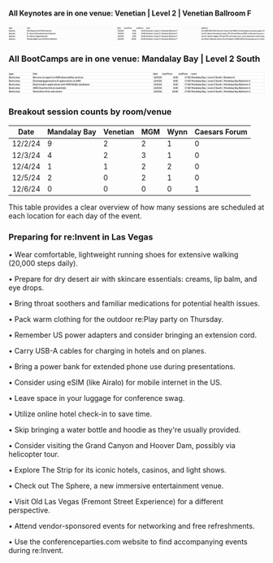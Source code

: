 #### All Keynotes are in one venue: Venetian | Level 2 | Venetian Ballroom F
![alt text](image-1.png)
### All BootCamps are in one venue: Mandalay Bay | Level 2 South
![alt text](image.png)

### Breakout session counts by room/venue

| Date     | Mandalay Bay | Venetian | MGM | Wynn | Caesars Forum |
|----------|--------------|----------|-----|------|---------------|
| 12/2/24  | 9            | 2        | 2   | 1    | 0             |
| 12/3/24  | 4            | 2        | 3   | 1    | 0             |
| 12/4/24  | 1            | 1        | 2   | 2    | 0             |
| 12/5/24  | 2            | 0        | 2   | 1    | 0             |
| 12/6/24  | 0            | 0        | 0   | 0    | 1             |

This table provides a clear overview of how many sessions are scheduled at each location for each day of the event.



### Preparing for re:Invent in Las Vegas

• Wear comfortable, lightweight running shoes for extensive walking (20,000 steps daily).

• Prepare for dry desert air with skincare essentials: creams, lip balm, and eye drops.

• Bring throat soothers and familiar medications for potential health issues.

• Pack warm clothing for the outdoor re:Play party on Thursday.

• Remember US power adapters and consider bringing an extension cord.

• Carry USB-A cables for charging in hotels and on planes.

• Bring a power bank for extended phone use during presentations.

• Consider using eSIM (like Airalo) for mobile internet in the US.

• Leave space in your luggage for conference swag.

• Utilize online hotel check-in to save time.

• Skip bringing a water bottle and hoodie as they're usually provided.

• Consider visiting the Grand Canyon and Hoover Dam, possibly via helicopter tour.

• Explore The Strip for its iconic hotels, casinos, and light shows.

• Check out The Sphere, a new immersive entertainment venue.

• Visit Old Las Vegas (Fremont Street Experience) for a different perspective.

• Attend vendor-sponsored events for networking and free refreshments.

• Use the conferenceparties.com website to find accompanying events during re:Invent.
